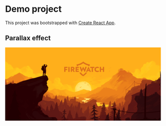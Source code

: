 # Demo project 

This project was bootstrapped with [Create React App](https://github.com/facebook/create-react-app).

## Parallax effect

![Screenshot](https://github.com/alexcodaline/Demo-Parallax/blob/main/src/img/screenParallax.png)

